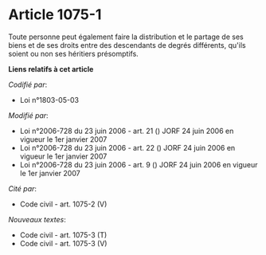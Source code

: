 # Article 1075-1

Toute personne peut également faire la distribution et le partage de ses biens et de ses droits entre des descendants de
degrés différents, qu'ils soient ou non ses héritiers présomptifs.

**Liens relatifs à cet article**

_Codifié par_:

  - Loi n°1803-05-03

_Modifié par_:

  - Loi n°2006-728 du 23 juin 2006 - art. 21 () JORF 24 juin 2006 en vigueur le 1er janvier 2007
  - Loi n°2006-728 du 23 juin 2006 - art. 22 () JORF 24 juin 2006 en vigueur le 1er janvier 2007
  - Loi n°2006-728 du 23 juin 2006 - art. 9 () JORF 24 juin 2006 en vigueur le 1er janvier 2007

_Cité par_:

  - Code civil - art. 1075-2 (V)

_Nouveaux textes_:

  - Code civil - art. 1075-3 (T)
  - Code civil - art. 1075-3 (V)
